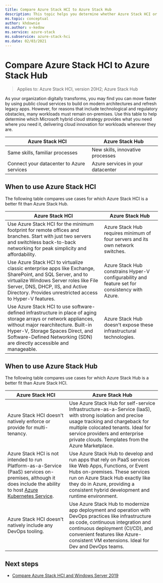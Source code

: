 ```yaml
---
title: Compare Azure Stack HCI to Azure Stack Hub
description: This topic helps you determine whether Azure Stack HCI or Azure Stack Hub is right for your organization.
ms.topic: conceptual
author: khdownie
ms.author: v-kedow
ms.service: azure-stack
ms.subservice: azure-stack-hci
ms.date: 02/03/2021
---
```


# Compare Azure Stack HCI to Azure Stack Hub

> Applies to: Azure Stack HCI, version 20H2; Azure Stack Hub

As your organization digitally transforms, you may find you can move faster by using public cloud services to build on modern architectures and refresh legacy apps. However, for reasons that include technological and regulatory obstacles, many workloads must remain on-premises. Use this table to help determine which Microsoft hybrid cloud strategy provides what you need where you need it, delivering cloud innovation for workloads wherever they are.

| Azure Stack HCI | Azure Stack Hub |
| --------------- | --------------- |
| Same skills, familiar processes | New skills, innovative processes |
| Connect your datacenter to Azure services | Azure services in your datacenter |

## When to use Azure Stack HCI

The following table compares use cases for which Azure Stack HCI is a better fit than Azure Stack Hub.

| Azure Stack HCI                                                                 | Azure Stack Hub                                                                         |
| ------------------------------------------------------------------------------- | --------------------------------------------------------------------------------------- |
| Use Azure Stack HCI for the minimum footprint for remote offices and branches. Start with just two servers and switchless back-to-back networking for peak simplicity and affordability. | Azure Stack Hub requires minimum of four servers and its own network switches. |
| Use Azure Stack HCI to virtualize classic enterprise apps like Exchange, SharePoint, and SQL Server, and to virtualize Windows Server roles like File Server, DNS, DHCP, IIS, and Active Directory. Provides unrestricted access to Hyper-V features.| Azure Stack Hub constrains Hyper-V configurability and feature set for consistency with Azure. | 
| Use Azure Stack HCI to use software-defined infrastructure in place of aging storage arrays or network appliances, without major rearchitecture. Built-in Hyper-V, Storage Spaces Direct, and Software-Defined Networking (SDN) are directly accessible and manageable. | Azure Stack Hub doesn't expose these infrastructural technologies. |

## When to use Azure Stack Hub

The following table compares use cases for which Azure Stack Hub is a better fit than Azure Stack HCI.

| Azure Stack HCI                                                                 | Azure Stack Hub                                                                          |
| ------------------------------------------------------------------------------- | ---------------------------------------------------------------------------------------- |
| Azure Stack HCI doesn't natively enforce or provide for multi-tenancy. | Use Azure Stack Hub for self-service Infrastructure-as-a-Service (IaaS), with strong isolation and precise usage tracking and chargeback for multiple colocated tenants. Ideal for service providers and enterprise private clouds. Templates from the Azure Marketplace. | 
| Azure Stack HCI is not intended to run Platform-as-a-Service (PaaS) services on-premises, although it does include the ability to host [Azure Kubernetes Service](/azure-stack/aks-hci/overview.md). | Use Azure Stack Hub to develop and run apps that rely on PaaS services like Web Apps, Functions, or Event Hubs on-premises. These services run on Azure Stack Hub exactly like they do in Azure, providing a consistent hybrid development and runtime environment. |
| Azure Stack HCI doesn't natively include any DevOps tooling. | Use Azure Stack Hub to modernize app deployment and operation with DevOps practices like infrastructure as code, continuous integration and continuous deployment (CI/CD), and convenient features like Azure-consistent VM extensions. Ideal for Dev and DevOps teams. |

## Next steps

- [Compare Azure Stack HCI and Windows Server 2019](compare-windows-server.md)
